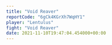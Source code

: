```yaml
---
title: "Void Reaver"
reportCode: "6gCk4KGrXh7WqHY1"
player: "Lentulus"
fight: "Void Reaver"
date: 2021-11-10T19:47:04.454000+00:00
---
```

